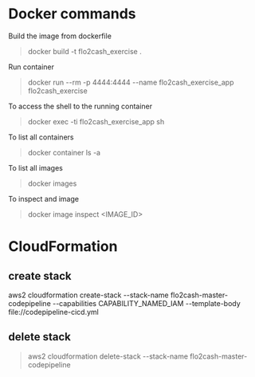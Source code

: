 # Docker commands

Build the image from dockerfile
> docker build -t flo2cash_exercise .

Run container 
> docker run --rm -p 4444:4444 --name flo2cash_exercise_app flo2cash_exercise

To access the shell to the running container
> docker exec -ti flo2cash_exercise_app sh

To list all containers
> docker container ls -a

To list all images
> docker images

To inspect and image
> docker image inspect <IMAGE_ID>

# CloudFormation

## create stack
aws2 cloudformation create-stack --stack-name flo2cash-master-codepipeline --capabilities CAPABILITY_NAMED_IAM --template-body file://codepipeline-cicd.yml

## delete stack
> aws2 cloudformation delete-stack --stack-name flo2cash-master-codepipeline